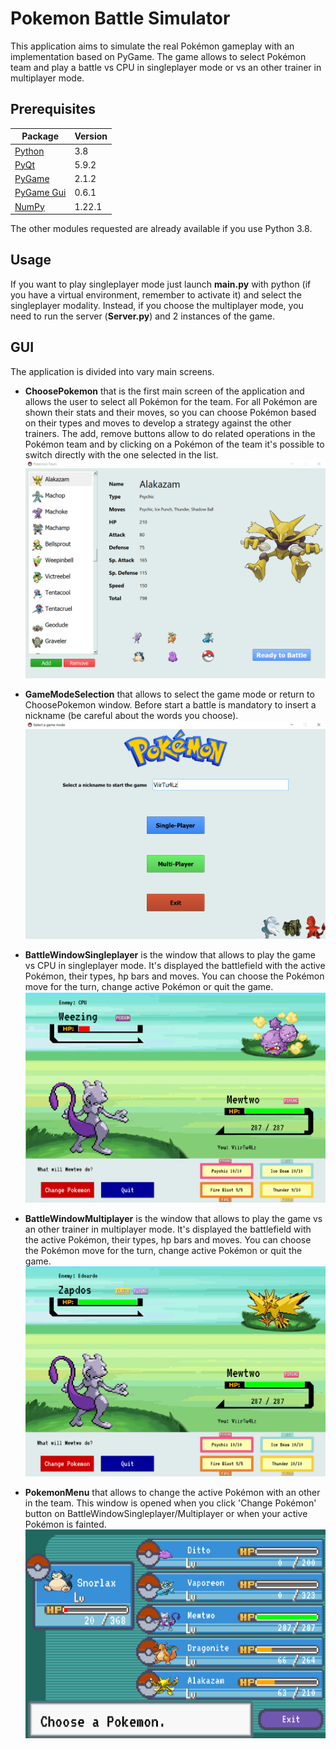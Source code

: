 # Pokemon Battle Simulator
This application aims to simulate the real Pokémon gameplay with an implementation based on PyGame.
The game allows to select Pokémon team and play a battle vs CPU in singleplayer mode or vs an other trainer in multiplayer mode.

## Prerequisites
Package | Version
------- | -------
[Python](https://www.python.org) | 3.8
[PyQt](https://www.riverbankcomputing.com/software/pyqt/download5) | 5.9.2
[PyGame](https://www.pygame.org/docs) | 2.1.2
[PyGame Gui](https://pygame-gui.readthedocs.io/en/latest) | 0.6.1
[NumPy](https://numpy.org) | 1.22.1

The other modules requested are already available if you use Python 3.8.

## Usage
If you want to play singleplayer mode just launch **main.py** with python (if you have a virtual environment, remember to activate it) and select the singleplayer modality.
Instead, if you choose the multiplayer mode, you need to run the server (**Server.py**) and 2 instances of the game. 

## GUI
The application is divided into vary main screens.
* **ChoosePokemon** that is the first main screen of the application and allows the user to select all Pokémon for the team. 
For all Pokémon are shown their stats and their moves, so you can choose Pokémon based on their types and moves to develop a strategy against the other trainers. The add, remove buttons allow to do related operations in the Pokémon team and by clicking on a Pokémon of the team it's possible to switch directly with the one selected in the list. <br/>
![init_img.PNG](https://github.com/EdoardoBonanni/pokemon-battle/blob/main/img/init_img.PNG)

* **GameModeSelection** that allows to select the game mode or return to ChoosePokemon window. Before start a battle is mandatory to insert a nickname (be careful about the words you choose). <br/>
![select_mode.PNG](https://github.com/EdoardoBonanni/pokemon-battle/blob/main/img/select_mode.PNG)

* **BattleWindowSingleplayer** is the window that allows to play the game vs CPU in singleplayer mode. It's displayed the battlefield with the active Pokémon, their types, hp bars and moves. You can choose the Pokémon move for the turn, change active Pokémon or quit the game. <br/>
![singleplayer.PNG](https://github.com/EdoardoBonanni/pokemon-battle/blob/main/img/singleplayer.PNG)

* **BattleWindowMultiplayer** is the window that allows to play the game vs an other trainer in multiplayer mode. It's displayed the battlefield with the active Pokémon, their types, hp bars and moves. You can choose the Pokémon move for the turn, change active Pokémon or quit the game. <br/>
![multiplayer.PNG](https://github.com/EdoardoBonanni/pokemon-battle/blob/main/img/multiplayer.PNG)

* **PokemonMenu** that allows to change the active Pokémon with an other in the team. This window is opened when you click 'Change Pokémon' button on BattleWindowSingleplayer/Multiplayer or when your active Pokémon is fainted. <br/>
![pokemon_team.PNG](https://github.com/EdoardoBonanni/pokemon-battle/blob/main/img/pokemon_team.PNG)
